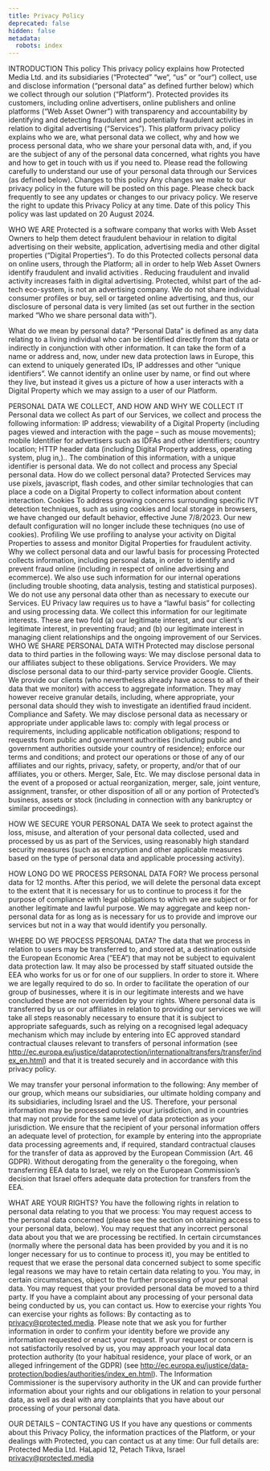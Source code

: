 ```yaml
---
title: Privacy Policy
deprecated: false
hidden: false
metadata:
  robots: index
---
```

INTRODUCTION
This policy
This privacy policy explains how Protected Media Ltd. and its subsidiaries (“Protected” “we“, “us” or “our“) collect, use and disclose information (“personal data” as defined further below) which we collect through our solution (“Platform“).
Protected provides its customers, including online advertisers, online publishers and online platforms (“Web Asset Owner”) with transparency and accountability by identifying and detecting fraudulent and potentially fraudulent activities in relation to digital advertising (“Services”).
This platform privacy policy explains who we are, what personal data we collect, why and how we process personal data, who we share your personal data with, and, if you are the subject of any of the personal data concerned, what rights you have and how to get in touch with us if you need to.
Please read the following carefully to understand our use of your personal data through our Services (as defined below).
Changes to this policy
Any changes we make to our privacy policy in the future will be posted on this page. Please check back frequently to see any updates or changes to our privacy policy. We reserve the right to update this Privacy Policy at any time.
Date of this policy
This policy was last updated on 20 August 2024.
 
WHO WE ARE
Protected is a software company that works with Web Asset Owners to help them detect fraudulent behaviour in relation to digital advertising on their website, application, advertising media and other digital properties (“Digital Properties“). To do this Protected collects personal data on online users, through the Platform; all in order to help Web Asset Owners identify fraudulent and invalid activities . Reducing fraudulent and invalid activity increases faith in digital advertising.
Protected, whilst part of the ad-tech eco-system, is not an advertising company. We do not share individual consumer profiles or buy, sell or targeted online advertising, and thus, our disclosure of personal data is very limited (as set out further in the section marked “Who we share personal data with”).


What do we mean by personal data?
“Personal Data” is defined as any data relating to a living individual who can be identified directly from that data or indirectly in conjunction with other information.  It can take the form of a name or address and, now, under new data protection laws in Europe, this can extend to uniquely generated IDs, IP addresses and other “unique identifiers”.
We cannot identify an online user by name, or find out where they live, but instead it gives us a picture of how a user interacts with a Digital Property which we may assign to a user of our Platform.
 
PERSONAL DATA WE COLLECT, AND HOW AND WHY WE COLLECT IT
Personal data we collect
As part of our Services, we collect and process the following information:
IP address;
viewability of a Digital Property (including pages viewed and interaction with the page – such as mouse movements);
mobile Identifier for advertisers such as IDFAs and other identifiers;
country location;
HTTP header data (including Digital Property address, operating system, plug in,)..
The combination of this information, with a unique identifier is personal data. We do not collect and process any Special personal data.
How do we collect personal data?
Protected Services may use pixels, javascript, flash codes, and other similar technologies that can place a code on a Digital Property to collect information about content interaction. 
Cookies
To address growing concerns surrounding specific IVT detection techniques, such as using cookies and local storage in browsers, we have changed our default behavior, effective June 7/8/2023. Our new default configuration will no longer include these techniques (no use of cookies).
Profiling
We use profiling to analyse your activity on Digital Properties to assess and monitor Digital Properties for fraudulent activity.
Why we collect personal data and our lawful basis for processing
Protected collects information, including personal data, in order to identify and prevent fraud online (including in respect of online advertising and ecommerce). We also use such information for our internal operations (including trouble shooting, data analysis, testing and statistical purposes). We do not use any personal data other than as necessary to execute our Services.
EU Privacy law requires us to have a “lawful basis” for collecting and using processing data. We collect this information for our legitimate interests. These are two fold (a) our legitimate interest, and our client’s legitimate interest, in preventing fraud; and (b) our legitimate interest in managing client relationships and the ongoing improvement of our Services.
WHO WE SHARE PERSONAL DATA WITH
Protected may disclose personal data to third parties in the following ways:
We may disclose personal data to our affiliates subject to these obligations.
Service Providers. We may disclose personal data to our third-party service provider Google.
Clients. We provide our clients (who nevertheless already have access to all of their data that we monitor) with access to aggregate information. They may however receive granular details, including, where appropriate, your personal data should they wish to investigate an identified fraud incident.
Compliance and Safety. We may disclose personal data as necessary or appropriate under applicable laws to: comply with legal process or requirements, including applicable notification obligations; respond to requests from public and government authorities (including public and government authorities outside your country of residence); enforce our terms and conditions; and protect our operations or those of any of our affiliates and our rights, privacy, safety, or property, and/or that of our affiliates, you or others.
Merger, Sale, Etc. We may disclose personal data in the event of a proposed or actual reorganization, merger, sale, joint venture, assignment, transfer, or other disposition of all or any portion of Protected’s business, assets or stock (including in connection with any bankruptcy or similar proceedings).
 
HOW WE SECURE YOUR PERSONAL DATA 
We seek to protect against the loss, misuse, and alteration of your personal data collected, used and processed by us as part of the Services, using reasonably high standard security measures (such as encryption and other applicable measures based on the type of personal data and applicable processing activity).
 
HOW LONG DO WE PROCESS PERSONAL DATA FOR?
We process personal data for 12 months. After this period, we will delete the personal data except to the extent that it is necessary for us to continue to process it for the purpose of compliance with legal obligations to which we are subject or for another legitimate and lawful purpose.
We may aggregate and keep non-personal data for as long as is necessary for us to provide and improve our services but not in a way that would identify you personally.
 
WHERE DO WE PROCESS PERSONAL DATA?
The data that we process in relation to users may be transferred to, and stored at, a destination outside the European Economic Area (“EEA“) that may not be subject to equivalent data protection law. It may also be processed by staff situated outside the EEA who works for us or for one of our suppliers.
In order to store it.
Where we are legally required to do so.
In order to facilitate the operation of our group of businesses, where it is in our legitimate interests and we have concluded these are not overridden by your rights.
Where personal data is transferred by us or our affiliates in relation to providing our services we will take all steps reasonably necessary to ensure that it is subject to appropriate safeguards, such as relying on a recognised legal adequacy mechanism which may include by entering into EC approved standard contractual clauses relevant to transfers of personal information (see http://ec.europa.eu/justice/dataprotection/internationaltransfers/transfer/index_en.html) and that it is treated securely and in accordance with this privacy policy.
 
We may transfer your personal information to the following:
Any member of our group, which means our subsidiaries, our ultimate holding company and its subsidiaries, including Israel and the US.
Therefore, your personal information may be processed outside your jurisdiction, and in countries that may not provide for the same level of data protection as your jurisdiction. We ensure that the recipient of your personal information offers an adequate level of protection, for example by entering into the appropriate data processing agreements and, if required, standard contractual clauses for the transfer of data as approved by the European Commission (Art. 46 GDPR).
Without derogating from the generality o the foregoing, when transferring EEA data to Israel, we rely on the European Commission’s decision that Israel offers adequate data protection for transfers from the EEA.
 
WHAT ARE YOUR RIGHTS?
You have the following rights in relation to personal data relating to you that we process:
You may request access to the personal data concerned (please see the section on obtaining access to your personal data, below).
You may request that any incorrect personal data about you that we are processing be rectified.
In certain circumstances (normally where the personal data has been provided by you and it is no longer necessary for us to continue to process it), you may be entitled to request that we erase the personal data concerned subject to some specific legal reasons we may have to retain certain data relating to you.
You may, in certain circumstances, object to the further processing of your personal data.
You may request that your provided personal data be moved to a third party.
If you have a complaint about any processing of your personal data being conducted by us, you can contact us.
How to exercise your rights
You can exercise your rights as follows:
By contacting as to privacy@protected.media.
Please note that we ask you for further information in order to confirm your identity before we provide any information requested or enact your request. If your request or concern is not satisfactorily resolved by us, you may approach your local data protection authority (to your habitual residence, your place of work, or an alleged infringement of the GDPR) (see http://ec.europa.eu/justice/data-protection/bodies/authorities/index_en.html).
The Information Commissioner is the supervisory authority in the UK and can provide further information about your rights and our obligations in relation to your personal data, as well as deal with any complaints that you have about our processing of your personal data.
 
OUR DETAILS – CONTACTING US
If you have any questions or comments about this Privacy Policy, the information practices of the Platform, or your dealings with Protected, you can contact us at any time:
Our full details are:
Protected Media Ltd.
HaLapid 12, Petach Tikva, Israel
privacy@protected.media
